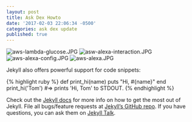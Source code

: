 ```yaml
---
layout: post
title: Ask Dex Howto
date: '2017-02-03 22:06:34 -0500'
categories: ask dex update
published: true
---
```

![aws-lambda-glucose.JPG]({{site.baseurl}}/docs/_posts/aws-lambda-glucose.JPG)
![asw-alexa-interaction.JPG]({{site.baseurl}}/docs/_posts/asw-alexa-interaction.JPG)
![aws-alexa-config.JPG]({{site.baseurl}}/docs/_posts/aws-alexa-config.JPG)
![aws-alexa.JPG]({{site.baseurl}}/docs/_posts/aws-alexa.JPG)


Jekyll also offers powerful support for code snippets:

{% highlight ruby %}
def print_hi(name)
  puts "Hi, #{name}"
end
print_hi('Tom')
#=> prints 'Hi, Tom' to STDOUT.
{% endhighlight %}

Check out the [Jekyll docs][jekyll-docs] for more info on how to get the most out of Jekyll. File all bugs/feature requests at [Jekyll’s GitHub repo][jekyll-gh]. If you have questions, you can ask them on [Jekyll Talk][jekyll-talk].

[jekyll-docs]: https://jekyllrb.com/docs/home
[jekyll-gh]:   https://github.com/jekyll/jekyll
[jekyll-talk]: https://talk.jekyllrb.com/
